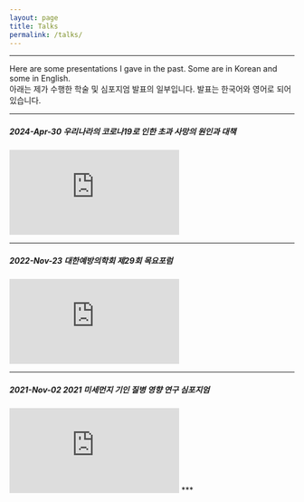 ```yaml
---
layout: page
title: Talks
permalink: /talks/
---
```


***
Here are some presentations I gave in the past. Some are in Korean and some in English.<br>
아래는 제가 수행한 학술 및 심포지엄 발표의 일부입니다. 발표는 한국어와 영어로 되어있습니다. 

***
##### 2024-Apr-30 우리나라의 코로나19로 인한 초과 사망의 원인과 대책
<iframe src="https://www.youtube.com/embed/_CFkudX9beM?start=1102" frameborder="0" allowfullscreen></iframe>

***
##### 2022-Nov-23 대한예방의학회 제29회 목요포럼
<iframe src="https://www.youtube.com/embed/nQ8aW96deX0?start=101" frameborder="0" allowfullscreen></iframe>

***
##### 2021-Nov-02 2021 미세먼지 기인 질병 영향 연구 심포지엄
<iframe src="https://www.youtube.com/embed/sR-bwE93eMQ?start=25" frameborder="0" allowfullscreen></iframe>
***


